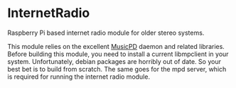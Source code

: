 # InternetRadio
Raspberry Pi based internet radio module for older stereo systems.

This module relies on the excellent [MusicPD](https://www.musicpd.org/) daemon and related libraries.
Before building this module, you need to install a current libmpclient in your system. Unfortunately, debian packages are
horribly out of date. So your best bet is to build from scratch. The same goes for the mpd server, which is required for
running the internet radio module.
